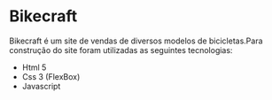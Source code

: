 # Bikecraft

Bikecraft é um site de vendas de diversos modelos de bicicletas.Para construção do site foram utilizadas as seguintes tecnologias:

- Html 5
- Css 3 (FlexBox)
- Javascript
